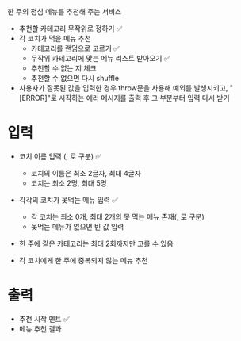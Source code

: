한 주의 점심 메뉴를 추천해 주는 서비스

- 추천할 카테고리 무작위로 정하기 ✅
- 각 코치가 먹을 메뉴 추천
  - 카테고리를 랜덤으로 고르기 ✅
  - 무작위 카테고리에 맞는 메뉴 리스트 받아오기 ✅
  - 추천할 수 없는 지 체크
  - 추천할 수 없으면 다시 shuffle
- 사용자가 잘못된 값을 입력한 경우 throw문을 사용해 예외를 발생시키고, "[ERROR]"로 시작하는 에러 메시지를 출력 후 그 부분부터 입력 다시 받기

# 입력

- 코치 이름 입력 (, 로 구분) ✅

  - 코치의 이름은 최소 2글자, 최대 4글자
  - 코치는 최소 2명, 최대 5명

- 각각의 코치가 못먹는 메뉴 입력 ✅

  - 각 코치는 최소 0개, 최대 2개의 못 먹는 메뉴 존재(, 로 구분)
  - 못먹는 메뉴가 없으면 빈 값 입력

- 한 주에 같은 카테고리는 최대 2회까지만 고를 수 있음
- 각 코치에게 한 주에 중복되지 않는 메뉴 추천

# 출력

- 추천 시작 멘트 ✅
- 메뉴 추천 결과
